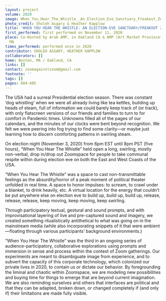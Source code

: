 ```yaml
---
layout: project
volume: 2020
image: When_You_Hear_The_Whistle__An_Election_Eve_Sanctuary_Freakout_Zone--Sholeh_Asgary__Heather_Kapplow.jpg
photo_credit: Sholeh Asgary & Heather Kapplow
title: 'WHEN YOU HEAR THE WHISTLE: AN ELECTION-EVE SANCTUARY/FREAKOUT ZONE'
first_performed: first performed on November 11, 2020
place: Co-Hosted by Arab AMP, in Oakland CA & AMP (Art Market Provincetown) in Provincetown
  MA
times_performed: performed once in 2020
contributor: SHOLEH ASGARY, HEATHER KAPPLOW
collaborators: []
home: Boston, MA / Oakland, CA
links: []
contact: zoomagainstzoom@gmail.com
footnote: ''
tags: []
pages: 604-605
---
```




The USA had a surreal Presidential election season. There was constant ‘dog whistling’ when we were all already living like tea kettles, building up heads of steam, full of information we could barely keep track of (or track), with only flatscreen versions of our friends and families to turn to for comfort in Pandemic times. Unknowns filled all of the pages of our calendars, and the minutes of our clocks were bent beyond recognition. We felt we were peering into fog trying to find some clarity—or maybe just learning how to discern comforting patterns in swirling steam.

On election night (November 3, 2020) from 6pm EST until 8pm PST (five hours), “When You Hear The Whistle” held open a long, swirling, mostly non-verbal, drop in/drop out Zoomspace for people to take communal respite within during election eve on both the East and West Coasts of the USA.

“When You Hear The Whistle” was a space to cast non-transmittable feelings as the absurdity/horror of a peak moment of political theater unfolded in real time. A space to honor impulses: to scream, to crawl under a blanket, to drink heavily, etc. A virtual location for the energy that couldn’t be put anywhere else on election eve to build up, build up, build up, release, release, release, keep moving, keep moving, keep swirling. 

Through participatory textual, gestural and sound prompts, and with improvisational layering of live and pre-captured sound and imagery, we created something ritualistically antithetical to what was going on in the mainstream media (while also incorporating snippets of it that were ambient—floating through various participants’ background environments.)

“When You Hear The Whistle” was the third in an ongoing series of audience-participatory, collaborative explorations using prompts and immersion in sense and process within the context of Zoom gatherings. Our experiments are meant to disambiguate image from experience, and to subvert the capacity of this corporate technology, which colonized our private lives in 2020, to contain us or dictate our behavior. By foregrounding the liminal and chaotic within Zoomspace, we are modeling new possibilities and buying time for things to emerge that are beyond current imagination. We are also reminding ourselves and others that interfaces are political and that they can be adapted, broken down, or changed completely if (and only if) their limitations are made fully visible.


